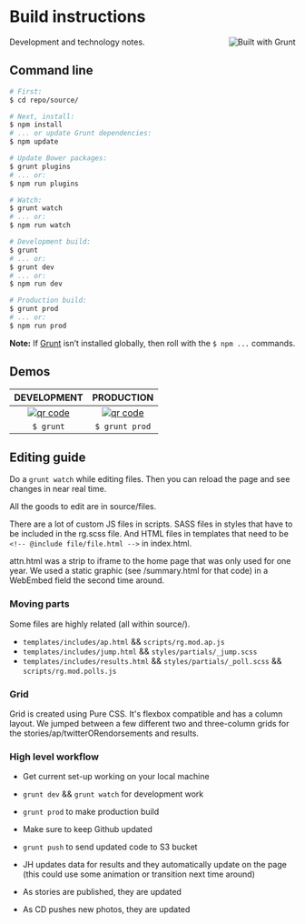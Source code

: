 # Build instructions

<a href="http://gruntjs.com/" title="Built with Grunt"><img src="https://cdn.gruntjs.com/builtwith.png" alt="Built with Grunt" align="right"></a>

Development and technology notes.

## Command line

```bash
# First:
$ cd repo/source/

# Next, install:
$ npm install
# ... or update Grunt dependencies:
$ npm update

# Update Bower packages:
$ grunt plugins
# ... or:
$ npm run plugins

# Watch:
$ grunt watch
# ... or:
$ npm run watch

# Development build:
$ grunt
# ... or:
$ grunt dev
# ... or:
$ npm run dev

# Production build:
$ grunt prod
# ... or:
$ npm run prod
```

**Note:** If [Grunt](http://gruntjs.com/) isn’t installed globally, then roll with the `$ npm ...` commands.

## Demos

DEVELOPMENT | PRODUCTION
:-: | :-:
[![qr code](http://chart.apis.google.com/chart?cht=qr&chl=http://pages.registerguard.com/election-2014-general/dev/&chs=240x240)](http://pages.registerguard.com/election-2014-general/dev/) | [![qr code](http://chart.apis.google.com/chart?cht=qr&chl=http://pages.registerguard.com/election-2014-general/&chs=240x240)](http://pages.registerguard.com/election-2014-general/)
`$ grunt` | `$ grunt prod`

## Editing guide

Do a `grunt watch` while editing files. Then you can reload the page and see changes in near real time.

All the goods to edit are in source/files.

There are a lot of custom JS files in scripts. SASS files in styles that have to be included in the rg.scss file. And HTML files in templates that need to be `<!-- @include file/file.html -->` in index.html.

attn.html was a strip to iframe to the home page that was only used for one year. We used a static graphic (see /summary.html for that code) in a WebEmbed field the second time around.

### Moving parts

Some files are highly related (all within source/).

  * `templates/includes/ap.html` && `scripts/rg.mod.ap.js`
  * `templates/includes/jump.html` && `styles/partials/_jump.scss`
  * `templates/includes/results.html` && `styles/partials/_poll.scss` && `scripts/rg.mod.polls.js`

### Grid

Grid is created using Pure CSS. It's flexbox compatible and has a column layout. We jumped between a few different two and three-column grids for the stories/ap/twitterORendorsements and results.

### High level workflow

  * Get current set-up working on your local machine
  * `grunt dev` && `grunt watch` for development work
  * `grunt prod` to make production build
  * Make sure to keep Github updated
  * `grunt push` to send updated code to S3 bucket

  * JH updates data for results and they automatically update on the page (this could use some animation or transition next time around)
  * As stories are published, they are updated
  * As CD pushes new photos, they are updated
